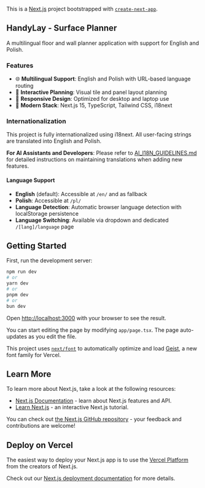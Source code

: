 This is a [Next.js](https://nextjs.org) project bootstrapped with [`create-next-app`](https://nextjs.org/docs/app/api-reference/cli/create-next-app).

## HandyLay - Surface Planner

A multilingual floor and wall planner application with support for English and Polish.

### Features
- 🌐 **Multilingual Support**: English and Polish with URL-based language routing
- 🎨 **Interactive Planning**: Visual tile and panel layout planning
- 📱 **Responsive Design**: Optimized for desktop and laptop use
- 🚀 **Modern Stack**: Next.js 15, TypeScript, Tailwind CSS, i18next

### Internationalization

This project is fully internationalized using i18next. All user-facing strings are translated into English and Polish.

**For AI Assistants and Developers**: Please refer to [AI_I18N_GUIDELINES.md](./AI_I18N_GUIDELINES.md) for detailed instructions on maintaining translations when adding new features.

#### Language Support
- **English** (default): Accessible at `/en/` and as fallback
- **Polish**: Accessible at `/pl/`
- **Language Detection**: Automatic browser language detection with localStorage persistence
- **Language Switching**: Available via dropdown and dedicated `/[lang]/language` page

## Getting Started

First, run the development server:

```bash
npm run dev
# or
yarn dev
# or
pnpm dev
# or
bun dev
```

Open [http://localhost:3000](http://localhost:3000) with your browser to see the result.

You can start editing the page by modifying `app/page.tsx`. The page auto-updates as you edit the file.

This project uses [`next/font`](https://nextjs.org/docs/app/building-your-application/optimizing/fonts) to automatically optimize and load [Geist](https://vercel.com/font), a new font family for Vercel.

## Learn More

To learn more about Next.js, take a look at the following resources:

- [Next.js Documentation](https://nextjs.org/docs) - learn about Next.js features and API.
- [Learn Next.js](https://nextjs.org/learn) - an interactive Next.js tutorial.

You can check out [the Next.js GitHub repository](https://github.com/vercel/next.js) - your feedback and contributions are welcome!

## Deploy on Vercel

The easiest way to deploy your Next.js app is to use the [Vercel Platform](https://vercel.com/new?utm_medium=default-template&filter=next.js&utm_source=create-next-app&utm_campaign=create-next-app-readme) from the creators of Next.js.

Check out our [Next.js deployment documentation](https://nextjs.org/docs/app/building-your-application/deploying) for more details.

